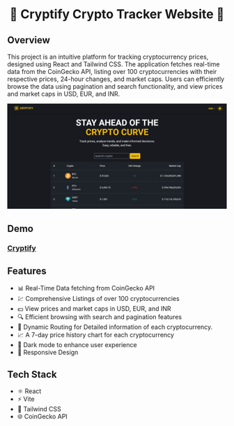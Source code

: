 <h1 align="center">🌟 Cryptify Crypto Tracker Website 🌟</h1>

## Overview

This project is an intuitive platform for tracking cryptocurrency prices, designed using React and Tailwind CSS. The application fetches real-time data from the CoinGecko API, listing over 100 cryptocurrencies with their respective prices, 24-hour changes, and market caps. Users can efficiently browse the data using pagination and search functionality, and view prices and market caps in USD, EUR, and INR.

![](./src/assets/image.png)

## Demo

### [Cryptify](https://cryptify-blue.vercel.app/)

## Features

- 📊 Real-Time Data fetching from CoinGecko API
- 💹 Comprehensive Listings of over 100 cryptocurrencies
- 💵 View prices and market caps in USD, EUR, and INR
- 🔍 Efficient browsing with search and pagination features
- 🔄 Dynamic Routing for Detailed information of each cryptocurrency.
- 📈 A 7-day price history chart for each cryptocurrency
- 🎨 Dark mode to enhance user experience
- 📱 Responsive Design

## Tech Stack

- ⚛️ React
- ⚡ Vite
- 🎨 Tailwind CSS
- 🌐 CoinGecko API
